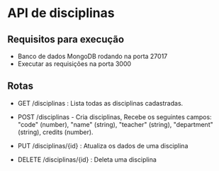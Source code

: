 # API de disciplinas

## Requisitos para execução

- Banco de dados MongoDB rodando na porta 27017
- Executar as requisições na porta 3000

## Rotas

- GET /disciplinas : Lista todas as disciplinas cadastradas.

- POST /disciplinas - Cria disciplinas, Recebe os seguintes campos: "code" (number), "name" (string), "teacher" (string), "department"
(string), credits (number).

- PUT /disciplinas/{id} : Atualiza os dados de uma disciplina

- DELETE /disciplinas/{id} : Deleta uma disciplina
